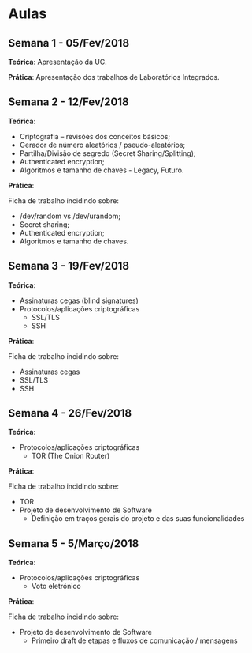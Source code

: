 # Aulas

## Semana 1 - 05/Fev/2018

**Teórica**: Apresentação da UC.

**Prática**: Apresentação dos trabalhos de Laboratórios Integrados.


## Semana 2 - 12/Fev/2018

**Teórica**:

* Criptografia – revisões dos conceitos básicos;
* Gerador de número aleatórios / pseudo-aleatórios;
* Partilha/Divisão de segredo (Secret Sharing/Splitting);
* Authenticated encryption;
* Algoritmos e tamanho de chaves - Legacy, Futuro.

**Prática**:

Ficha de trabalho incidindo sobre:
* /dev/random vs /dev/urandom;
* Secret sharing;
* Authenticated encryption;
* Algoritmos e tamanho de chaves.


## Semana 3 - 19/Fev/2018

**Teórica**:

* Assinaturas cegas (blind signatures)
* Protocolos/aplicações criptográficas
    * SSL/TLS
    * SSH

**Prática**:

Ficha de trabalho incidindo sobre:
* Assinaturas cegas
* SSL/TLS
* SSH


## Semana 4 - 26/Fev/2018

**Teórica**:

* Protocolos/aplicações criptográficas
    * TOR (The Onion Router)


**Prática**:

Ficha de trabalho incidindo sobre:
* TOR
* Projeto de desenvolvimento de Software
  * Definição em traços gerais do projeto e das suas funcionalidades



## Semana 5 - 5/Março/2018

  **Teórica**:

  * Protocolos/aplicações criptográficas
      * Voto eletrónico


  **Prática**:

  Ficha de trabalho incidindo sobre:
  * Projeto de desenvolvimento de Software
    * Primeiro draft de etapas e fluxos de comunicação / mensagens
